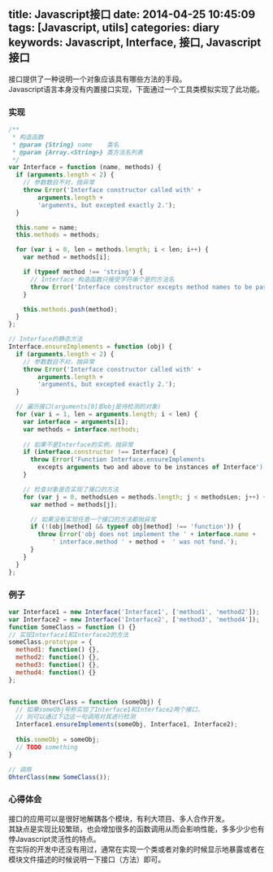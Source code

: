 title: Javascript接口
date: 2014-04-25 10:45:09
tags: [Javascript, utils]
categories: diary
keywords: Javascript, Interface, 接口, Javascript 接口
---

接口提供了一种说明一个对象应该具有哪些方法的手段。  
Javascript语言本身没有内置接口实现，下面通过一个工具类模拟实现了此功能。

### 实现
```js
/**
 * 构造函数
 * @param {String} name    类名
 * @param {Array.<String>} 类方法名列表
 */
var Interface = function (name, methods) {
  if (arguments.length < 2) {
    // 参数数目不对，抛异常
    throw Error('Interface constructor called with' + 
        arguments.length +
        'arguments, but excepted exactly 2.');
  }

  this.name = name;
  this.methods = methods;

  for (var i = 0, len = methods.length; i < len; i++) {
    var method = methods[i];

    if (typeof method !== 'string') {
      // Interface 构造函数只接受字符串个是的方法名
      throw Error('Interface constructor excepts method names to be passed in as string');
    }

    this.methods.push(method);
  }
};

// Interface的静态方法
Interface.ensureImplements = function (obj) {
  if (arguments.length < 2) {
    // 参数数目不对，抛异常
    throw Error('Interface constructor called with' + 
        arguments.length +
        'arguments, but excepted exactly 2.');
  }

  // 遍历接口(arguments[0]即obj是待检测的对象)
  for (var i = 1, len = arguments.length; i < len) {
    var interface = arguments[i];
    var methods = interface.methods;
    
    // 如果不是Interface的实例，抛异常
    if (interface.constructor !== Interface) {
      throw Error('Function Interface.ensureImplements 
        excepts arguments two and above to be instances of Interface');
    }

    // 检查对象是否实现了接口的方法
    for (var j = 0, methodsLen = methods.length; j < methodsLen; j++) {
      var method = methods[j];

      // 如果没有实现任意一个接口的方法都抛异常
      if (!(obj[method] && typeof obj[method] !== 'function')) {
        throw Error('obj does not implement the ' + interface.name + 
            ' interface.method ' + method +  ' was not fond.');
      }
    }
  }
};
```

### 例子
``` js
var Interface1 = new Interface('Interface1', ['method1', 'method2']);
var Interface2 = new Interface('Interface2', ['method3', 'method4']);
function SomeClass = function () {}
// 实现Interface1和Interface2的方法
someClass.prototype = {
  method1: function() {},
  method2: function() {},
  method3: function() {},
  method4: function() {}
};


function OhterClass = function (someObj) {
  // 如果someObj号称实现了Interface1和Interface2两个接口，
  // 则可以通过下边这一句调用对其进行检测
  Interface1.ensureImplements(someObj, Interface1, Interface2);
  
  this.someObj = someObj;
  // TODO something
}

// 调用
OhterClass(new SomeClass());
```
### 心得体会
接口的应用可以是很好地解耦各个模块，有利大项目、多人合作开发。  
其缺点是实现比较繁琐，也会增加很多的函数调用从而会影响性能，多多少少也有悖Javascript灵活性的特点。  
在实际的开发中还没有用过，通常在实现一个类或者对象的时候显示地暴露或者在模块文件描述的时候说明一下接口（方法）即可。